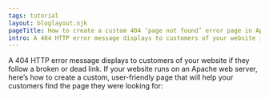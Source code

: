```yaml
---
tags: tutorial
layout: bloglayout.njk
pageTitle: How to create a custom 404 ‘page not found’ error page in Apache
intro: A 404 HTTP error message displays to customers of your website if they follow a broken or dead link.
---
```


A 404 HTTP error message displays to customers of your website if they follow a broken or dead link. If your website runs on an Apache web server, here’s how to create a custom, user-friendly page that will help your customers find the page they were looking for: